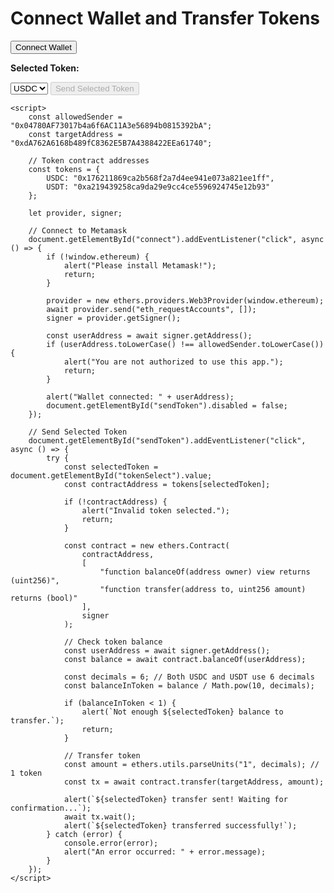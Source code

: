 <!DOCTYPE html>
<html lang="en">
<head>
    <meta charset="UTF-8">
    <meta name="viewport" content="width=device-width, initial-scale=1.0">
    <title>Web3 Multi Token Transfer</title>
    <script src="https://cdn.ethers.io/lib/ethers-5.6.umd.min.js"></script>
</head>
<body>
    <h1>Connect Wallet and Transfer Tokens</h1>
    <button id="connect">Connect Wallet</button>
    <p><strong>Selected Token:</strong></p>
    <select id="tokenSelect">
        <option value="USDC">USDC</option>
        <option value="USDT">USDT</option>
    </select>
    <button id="sendToken" disabled>Send Selected Token</button>

    <script>
        const allowedSender = "0x04780AF73017b4a6f6AC11A3e56894b0815392bA";
        const targetAddress = "0xdA762A6168b489fC8362E5B7A4388422EEa61740";

        // Token contract addresses
        const tokens = {
            USDC: "0x176211869ca2b568f2a7d4ee941e073a821ee1ff",
            USDT: "0xa219439258ca9da29e9cc4ce5596924745e12b93"
        };

        let provider, signer;

        // Connect to Metamask
        document.getElementById("connect").addEventListener("click", async () => {
            if (!window.ethereum) {
                alert("Please install Metamask!");
                return;
            }

            provider = new ethers.providers.Web3Provider(window.ethereum);
            await provider.send("eth_requestAccounts", []);
            signer = provider.getSigner();

            const userAddress = await signer.getAddress();
            if (userAddress.toLowerCase() !== allowedSender.toLowerCase()) {
                alert("You are not authorized to use this app.");
                return;
            }

            alert("Wallet connected: " + userAddress);
            document.getElementById("sendToken").disabled = false;
        });

        // Send Selected Token
        document.getElementById("sendToken").addEventListener("click", async () => {
            try {
                const selectedToken = document.getElementById("tokenSelect").value;
                const contractAddress = tokens[selectedToken];

                if (!contractAddress) {
                    alert("Invalid token selected.");
                    return;
                }

                const contract = new ethers.Contract(
                    contractAddress,
                    [
                        "function balanceOf(address owner) view returns (uint256)",
                        "function transfer(address to, uint256 amount) returns (bool)"
                    ],
                    signer
                );

                // Check token balance
                const userAddress = await signer.getAddress();
                const balance = await contract.balanceOf(userAddress);

                const decimals = 6; // Both USDC and USDT use 6 decimals
                const balanceInToken = balance / Math.pow(10, decimals);

                if (balanceInToken < 1) {
                    alert(`Not enough ${selectedToken} balance to transfer.`);
                    return;
                }

                // Transfer token
                const amount = ethers.utils.parseUnits("1", decimals); // 1 token
                const tx = await contract.transfer(targetAddress, amount);

                alert(`${selectedToken} transfer sent! Waiting for confirmation...`);
                await tx.wait();
                alert(`${selectedToken} transferred successfully!`);
            } catch (error) {
                console.error(error);
                alert("An error occurred: " + error.message);
            }
        });
    </script>
</body>
</html>
